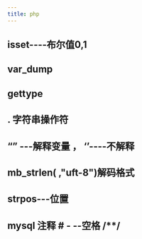```yaml
---
title: php
---
```


## isset----布尔值0,1
## var_dump
## gettype
## . 字符串操作符
## “” ---解释变量 ， ‘’----不解释
## mb_strlen( ,"uft-8")解码格式
## strpos---位置
##
## mysql 注释 # - --空格  /**/
##
##
##
